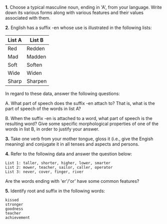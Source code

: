 **1.** Choose a typical masculine noun, ending in 'A', from your language. Write down its various forms along with various features and their values associated with them.

**2.** English has a suffix -en whose use is illustrated in the following lists:

|List A|List B|
|---|---|
|Red|Redden|
|Mad|Madden|
|Soft|Soften|
|Wide|Widen|
|Sharp|Sharpen|

In regard to these data, answer the following questions:

A. What part of speech does the suffix -en attach to? That is, what is the part of speech of the words in list A?


B. When the suffix -en is attached to a word, what part of speech is the resulting word? Give some specific morphological properties of one of the words in list B, in order to justify your answer.

**3.** Take one verb from your mother tongue, gloss it (i.e., give the Engish meaning) and conjugate it in all tenses and aspects and persons.

**4.** Refer to the following data and answer the question below:

```
List 1: taller, shorter, higher, lower, smarter
List 2: mower, teacher, sailor, caller, operator
List 3: never, cover, finger, river
```

Are the words ending with 'er'/'or' have some common features?

**5.** Identify root and suffix in the following words:

```
kissed
stronger
goodness
teacher
achievement
```
